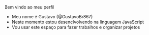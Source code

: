 Bem vindo ao meu perfil
- Meu nome é Gustavo (@GustavoBr867)
- Neste momento estou desenclvolvendo na linguagem JavaScript
- Vou usar este espaço para fazer trabalhos e organizar projetos

<!---
GustavoBr867/GustavoBr867 is a ✨ special ✨ repository because its `README.md` (this file) appears on your GitHub profile.
You can click the Preview link to take a look at your changes.
--->
